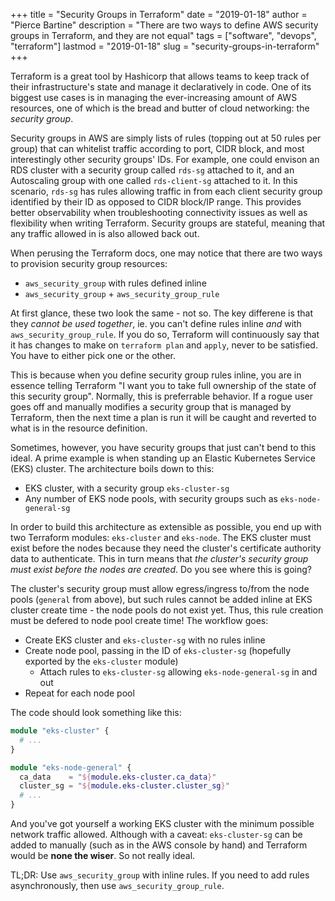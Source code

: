 +++
title = "Security Groups in Terraform"
date = "2019-01-18"
author = "Pierce Bartine"
description = "There are two ways to define AWS security groups in Terraform, and they are not equal"
tags = ["software", "devops", "terraform"]
lastmod = "2019-01-18"
slug = "security-groups-in-terraform"
+++

Terraform is a great tool by Hashicorp that allows teams to keep track of their infrastructure's state and manage it declaratively in code. One of its biggest use cases is in managing the ever-increasing amount of AWS resources, one of which is the bread and butter of cloud networking: the *security group*.

Security groups in AWS are simply lists of rules (topping out at 50 rules per group) that can whitelist traffic according to port, CIDR block, and most interestingly other security groups' IDs. For example, one could envison an RDS cluster with a security group called `rds-sg` attached to it, and an Autoscaling group with one called `rds-client-sg` attached to it. In this scenario, `rds-sg` has rules allowing traffic in from each client security group identified by their ID as opposed to CIDR block/IP range. This provides better observability when troubleshooting connectivity issues as well as flexibility when writing Terraform. Security groups are stateful, meaning that any traffic allowed in is also allowed back out.

When perusing the Terraform docs, one may notice that there are two ways to provision security group resources:

- `aws_security_group` with rules defined inline
- `aws_security_group` + `aws_security_group_rule`

At first glance, these two look the same - not so. The key differene is that they _cannot be used together_, ie. you can't define rules inline _and_ with `aws_security_group_rule`. If you do so, Terraform will continuously say that it has changes to make on `terraform plan` and `apply`, never to be satisfied. You have to either pick one or the other.

This is because when you define security group rules inline, you are in essence telling Terraform "I want you to take full ownership of the state of this security group". Normally, this is preferrable behavior. If a rogue user goes off and manually modifies a security group that is managed by Terraform, then the next time a plan is run it will be caught and reverted to what is in the resource definition.

Sometimes, however, you have security groups that just can't bend to this ideal. A prime example is when standing up an Elastic Kubernetes Service (EKS) cluster. The architecture boils down to this:

- EKS cluster, with a security group `eks-cluster-sg`
- Any number of EKS node pools, with security groups such as `eks-node-general-sg`

In order to build this architecture as extensible as possible, you end up with two Terraform modules: `eks-cluster` and `eks-node`. The EKS cluster must exist before the nodes because they need the cluster's certificate authority data to authenticate. This in turn means that _the cluster's security group must exist before the nodes are created_. Do you see where this is going?

The cluster's security group must allow egress/ingress to/from the node pools (`general` from above), but such rules cannot be added inline at EKS cluster create time - the node pools do not exist yet. Thus, this rule creation must be defered to node pool create time! The workflow goes:

- Create EKS cluster and `eks-cluster-sg` with no rules inline
- Create node pool, passing in the ID of `eks-cluster-sg` (hopefully exported by the `eks-cluster` module)
  - Attach rules to `eks-cluster-sg` allowing `eks-node-general-sg` in and out
- Repeat for each node pool

The code should look something like this:

```terraform
module "eks-cluster" {
  # ...
}

module "eks-node-general" {
  ca_data    = "${module.eks-cluster.ca_data}"
  cluster_sg = "${module.eks-cluster.cluster_sg}"
  # ...
}
```

And you've got yourself a working EKS cluster with the minimum possible network traffic allowed. Although with a caveat: `eks-cluster-sg` can be added to manually (such as in the AWS console by hand) and Terraform would be **none the wiser**. So not really ideal.

TL;DR:
Use `aws_security_group` with inline rules. If you need to add rules asynchronously, then use `aws_security_group_rule`.
